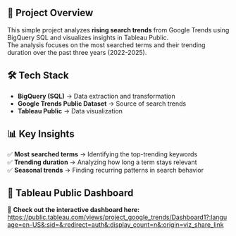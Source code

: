 ## 📌 Project Overview  
This simple project analyzes **rising search trends** from Google Trends using BigQuery SQL and visualizes insights in Tableau Public.  
The analysis focuses on the most searched terms and their trending duration over the past three years (2022-2025).

## 🛠 Tech Stack  
- **BigQuery (SQL)** → Data extraction and transformation  
- **Google Trends Public Dataset** → Source of search trends  
- **Tableau Public** → Data visualization  

## 📊 Key Insights  
✅ **Most searched terms** → Identifying the top-trending keywords  
✅ **Trending duration** → Analyzing how long a term stays relevant  
✅ **Seasonal trends** → Finding recurring patterns in search behavior  

## 📎 Tableau Public Dashboard  
🔗 **Check out the interactive dashboard here:** https://public.tableau.com/views/project_google_trends/Dashboard1?:language=en-US&:sid=&:redirect=auth&:display_count=n&:origin=viz_share_link
